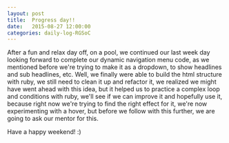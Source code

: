 ```yaml
---
layout: post
title:  Progress day!!
date:   2015-08-27 12:00:00
categories: daily-log-RGSoC
---
```


After a fun and relax day off, on a pool, we continued our last week day looking forward to complete our dynamic navigation menu code, as we mentioned before we're trying to make it as a dropdown, to show headlines and sub headlines, etc. Well, we finally were able to build the html structure with ruby, we still need to clean it up and refactor it, we realized we might have went ahead with this idea, but it helped us to practice a complex loop and conditions with ruby, we'll see if we can improve it and hopefully use it, because right now we're trying to find the right effect for it, we're now experimenting with a hover, but before we follow with this further, we are going to ask our mentor for this.

Have a happy weekend! :)
